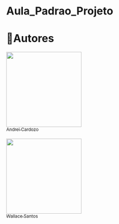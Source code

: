 # Aula_Padrao_Projeto

# 📝Autores

[<img src="https://avatars.githubusercontent.com/u/71532693?v=4](https://avatars.githubusercontent.com/u/67652151?v=4" width=200><br><sub>Andrei Cardozo</sub>](https://github.com/AndreiCardozo)<br>
<br>
[<img src="https://avatars.githubusercontent.com/u/67033167?s=400&u=434e92afba17dc696e7d5a9c40b5148529339aa1&v=4" width=200><br><sub>Wallace Santos</sub>](https://github.com/WallaceRomualdoJF)
